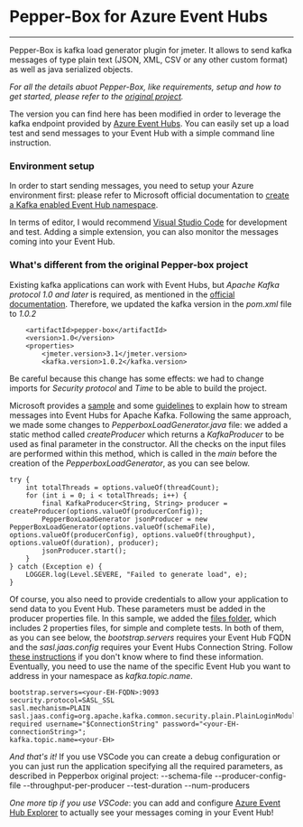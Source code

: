 # Pepper-Box for Azure Event Hubs
___

Pepper-Box is kafka load generator plugin for jmeter. It allows to send kafka messages of type plain text (JSON, XML, CSV or any other custom format) as well as java serialized objects.

*For all the details abuot Pepper-Box, like requirements, setup and how to get started, please refer to the [original project](https://github.com/GSLabDev/pepper-box).*

The version you can find here has been modified in order to leverage the kafka endpoint provided by [Azure Event Hubs](https://docs.microsoft.com/en-us/azure/event-hubs/event-hubs-for-kafka-ecosystem-overview). You can easily set up a load test and send messages to your Event Hub with a simple command line instruction.

### Environment setup

In order to start sending messages, you need to setup your Azure environment first: please refer to Microsoft official documentation to [create a Kafka enabled Event Hub namespace](https://docs.microsoft.com/en-us/azure/event-hubs/event-hubs-quickstart-kafka-enabled-event-hubs#create-a-kafka-enabled-event-hubs-namespace).

In terms of editor, I would recommend [Visual Studio Code](https://code.visualstudio.com/) for development and test. Adding a simple extension, you can also monitor the messages coming into your Event Hub.

### What's different from the original Pepper-box project

Existing kafka applications can work with Event Hubs, but *Apache Kafka protocol 1.0 and later* is required, as mentioned in the [official documentation](https://docs.microsoft.com/en-us/azure/event-hubs/event-hubs-for-kafka-ecosystem-overview). Therefore, we updated the kafka version in the *pom.xml* file to *1.0.2*

```<groupId>pepper-box</groupId>
    <artifactId>pepper-box</artifactId>
    <version>1.0</version>
    <properties>
        <jmeter.version>3.1</jmeter.version>
        <kafka.version>1.0.2</kafka.version>
```

Be careful because this change has some effects: we had to change imports for *Security protocol* and *Time* to be able to build the project.  

Microsoft provides a [sample](https://github.com/Azure/azure-event-hubs-for-kafka) and some [guidelines](https://docs.microsoft.com/en-us/azure/event-hubs/event-hubs-quickstart-kafka-enabled-event-hubs) to explain how to stream messages into Event Hubs for Apache Kafka. Following the same approach, we made some changes to *PepperboxLoadGenerator.java* file: we added a static method called *createProducer* which returns a *KafkaProducer* to be used as final parameter in the constructor. All the checks on the input files are performed within this method, which is called in the *main* before the creation of the *PepperboxLoadGenerator*, as you can see below.

```
try {
    int totalThreads = options.valueOf(threadCount);
    for (int i = 0; i < totalThreads; i++) {
        final KafkaProducer<String, String> producer = createProducer(options.valueOf(producerConfig));
        PepperBoxLoadGenerator jsonProducer = new PepperBoxLoadGenerator(options.valueOf(schemaFile), options.valueOf(producerConfig), options.valueOf(throughput), options.valueOf(duration), producer);
        jsonProducer.start();
    }
} catch (Exception e) {
    LOGGER.log(Level.SEVERE, "Failed to generate load", e);
}
```

Of course, you also need to provide credentials to allow your application to send data to you Event Hub. These parameters must be added in the producer properties file.
In this sample, we added the [files folder](https://github.com/erryB/pepper-box/tree/master/files), which includes 2 properties files, for simple and complete tests. In both of them, as you can see below, the *bootstrap.servers* requires your Event Hub FQDN and the *sasl.jaas.config* requires your Event Hubs Connection String. Follow [these instructions](https://docs.microsoft.com/en-us/azure/event-hubs/event-hubs-get-connection-string) if you don't know where to find these information.
Eventually, you need to use the name of the specific Event Hub you want to address in your namespace as *kafka.topic.name*.

```
bootstrap.servers=<your-EH-FQDN>:9093
security.protocol=SASL_SSL
sasl.mechanism=PLAIN
sasl.jaas.config=org.apache.kafka.common.security.plain.PlainLoginModule required username="$ConnectionString" password="<your-EH-connectionString>";
kafka.topic.name=<your-EH>
```

*And that's it!*
If you use VSCode you can create a debug configuration or you can just run the application specifying all the required parameters, as described in Pepperbox original project:
--schema-file
--producer-config-file
--throughput-per-producer
--test-duration
--num-producers

*One more tip if you use VSCode*: you can add and configure [Azure Event Hub Explorer](https://marketplace.visualstudio.com/items?itemName=Summer.azure-event-hub-explorer) to actually see your messages coming in your Event Hub!


